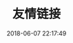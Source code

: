 ---
title: 友情链接
date: 2018-06-07 22:17:49
type: "link"
top_img: http://img.netbian.com/file/2015/0702/c131fdedd45720aba71ed9114fb7d73d.jpg
---